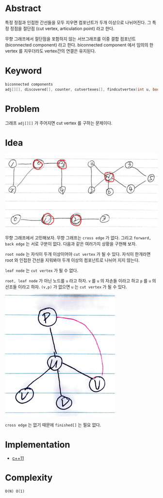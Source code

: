 # Abstract

특정 정점과 인접한 간선들을 모두 지우면 컴포넌트가 두개 이상으로 나뉘어진다. 그 특정 정점을 절단점 (cut vertex, articulation point) 라고 한다.

무향 그래프에서 절단점을 포함하지 않는 서브그래프를 이중 결합 컴포넌트 (biconnected component) 라고 한다. biconnected component 에서 임의의 한 vertex 를 지우더라도 vertex간의 연결은 유지된다.

# Keyword

```cpp
biconnected components
adj[][], discovered[], counter, cutvertexes[], findcutvertex(int u, bool broot)
```

# Problem

그래프 `adj[][]` 가 주어지면 cut vertex 를 구하는 문제이다.

# Idea

![](cutvertex.png)

무향 그래프에서 고민해보자. 무향 그래프는 `cross edge` 가 없다. 그리고 `forward, back edge` 는 서로 구분이 없다. 다음과 같은 여러가지 상황을 구현해 보자.

`root node` 는 자식이 두개 이상이어야 `cut vertex` 가 될 수 있다. 자식이 한개라면 root 와 인접한 간선을 지워봐야 두개 이상의  컴포넌트로 나뉘어 지지 않는다.

`leaf node` 는 `cut vertex` 가 될 수 없다.

`root, leaf node` 가 아닌 노드를 `u` 라고 하자. `v` 를 `u` 의 자손들 이라고 하고 `p` 를 `u` 의 선조들 이라고 하자.
`(v,p)` 가 없으면 `u` 는 `cut vertex` 가 될 수 있다.

![](cutvertex2.png)

`cross edge` 는 없기 때문에 `finished[]` 는 필요 없다.

# Implementation

* [c++11](a.cpp)

# Complexity

```
O(N) O(1)
``` 